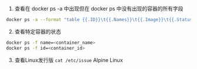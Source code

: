 1. 查看在 docker ps -a 中出现但在 docker ps 中没有出现的容器的所有字段
```sh
docker ps -a --format "table {{.ID}}\t{{.Names}}\t{{.Image}}\t{{.Status}}" | grep -v "$(docker ps --format "table {{.ID}}\t{{.Names}}\t{{.Image}}\t{{.Status}}")"
```
2. 查看特定容器的状态
```bash
docker ps -f name=<container_name>
docker ps -f id=<container_id>

```
3. 查看Linux发行版 `cat /etc/issue`
Alpine Linux